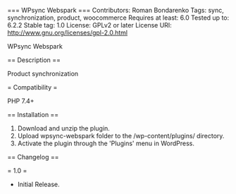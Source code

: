 === WPsync Webspark ===
Contributors: Roman Bondarenko
Tags: sync, synchronization, product, woocommerce
Requires at least: 6.0
Tested up to: 6.2.2
Stable tag: 1.0
License: GPLv2 or later
License URI: http://www.gnu.org/licenses/gpl-2.0.html

WPsync Webspark

== Description ==

Product synchronization

= Compatibility =

PHP 7.4+

== Installation ==

1. Download and unzip the plugin.
2. Upload wpsync-webspark folder to the /wp-content/plugins/ directory.
3. Activate the plugin through the 'Plugins' menu in WordPress.

== Changelog ==

= 1.0 =
* Initial Release.